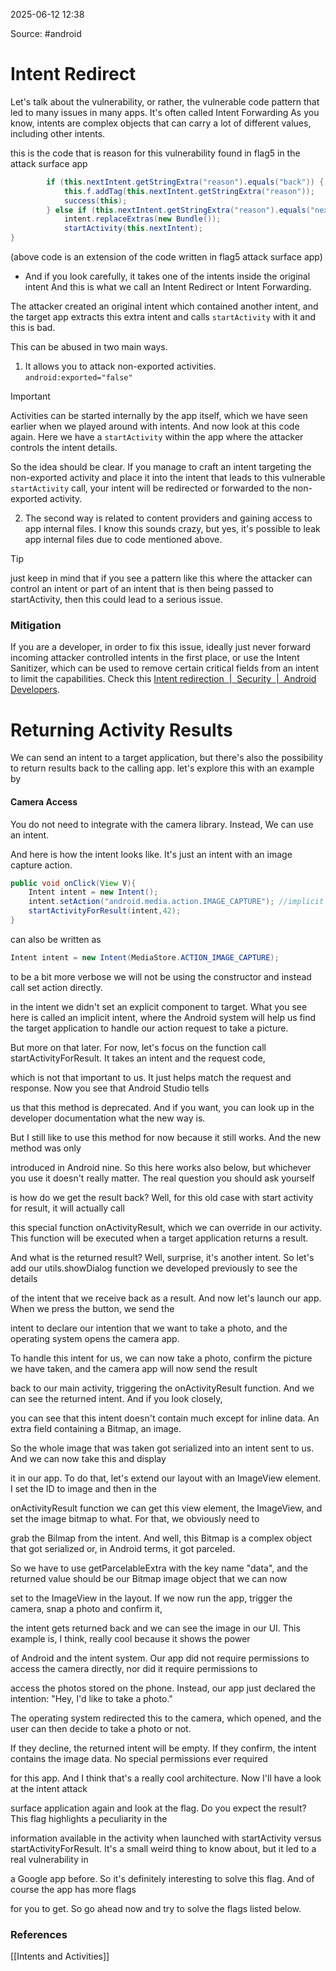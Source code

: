 
2025-06-12 12:38

Source: #android  
# Intent Redirect 

Let's talk about the vulnerability, or rather, the vulnerable code pattern that led to many issues in many apps. It's often called Intent Forwarding 
As you know, intents are complex objects that can carry a lot of different values, including other intents. 

this is the code that is reason for this vulnerability found in flag5 in the attack surface app 
```java
		if (this.nextIntent.getStringExtra("reason").equals("back")) {
		    this.f.addTag(this.nextIntent.getStringExtra("reason"));
		    success(this);
		} else if (this.nextIntent.getStringExtra("reason").equals("next")) { //a different condition that led to a `startActivity` call
		    intent.replaceExtras(new Bundle());
		    startActivity(this.nextIntent);
}
```
(above code is an extension of the code written in flag5 attack surface app)

- And if you look carefully, it takes one of the intents inside the original intent And this is what we call an Intent Redirect or Intent Forwarding.  

The attacker created an original intent which contained another intent, and the target app extracts this extra intent and calls `startActivity` with it and this is bad. 

This can be abused in two main ways. 

1. It allows you to attack non-exported activities.
	`android:exported="false"`

> [!important]
> 	Activities can be started internally by the app itself, which we have seen earlier when we played around with intents. And now look at this code again. Here we have a `startActivity` within the app where the attacker controls the intent details. 

So the idea should be clear. If you manage to craft an intent targeting the non-exported activity and place it into the intent that leads to this vulnerable `startActivity` call, your intent will be redirected or forwarded to the non-exported activity. 

2. The second way is related to content providers and gaining access to app internal files. I know this sounds crazy, but yes, it's possible to leak app internal files due to code mentioned above.

> [!tip]
> just keep in mind that if you see a pattern like this where the attacker can control an intent or part of an intent that is then being passed to startActivity, then this could lead to a serious issue.

### Mitigation 

If you are a developer, in order to fix this issue, ideally just never forward incoming attacker controlled intents in the first place, or use the Intent Sanitizer, which can be used to remove certain critical fields from an intent to limit the capabilities. Check this [Intent redirection  |  Security  |  Android Developers](https://developer.android.com/privacy-and-security/risks/intent-redirection).

# Returning Activity Results 

We can send an intent to a target application, but there's also the possibility to return results back to the calling app. let's explore this with an example by
#### Camera Access

You do not need to integrate with the camera library. Instead, We can use an intent.

And here is how the intent looks like. It's just an intent with an image capture action.
```java
public void onClick(View V){
	Intent intent = new Intent(); 
	intent.setAction("android.media.action.IMAGE_CAPTURE"); //implicit intent 
	startActivityForResult(intent,42);
}
```

can also be written as 
```JAVA
Intent intent = new Intent(MediaStore.ACTION_IMAGE_CAPTURE);
```

to be a bit more verbose we will not be using the constructor and instead call set action directly. 

in the intent we didn't set an explicit component to target. What you see here is called an implicit intent, where the Android system will help us find the target application to handle our action request to take a picture.





But more on that later. For now, let's focus on the function call startActivityForResult. It takes an intent and the request code,

which is not that important to us. It just helps match the request and response. Now you see that Android Studio tells

us that this method is deprecated. And if you want, you can look up in the developer documentation what the new way is.

But I still like to use this method for now because it still works. And the new method was only

introduced in Android nine. So this here works also below, but whichever you use it doesn't really matter. The real question you should ask yourself

is how do we get the result back? Well, for this old case with start activity for result, it will actually call

this special function onActivityResult, which we can override in our activity. This function will be executed when a target application returns a result.

And what is the returned result? Well, surprise, it's another intent. So let's add our utils.showDialog function we developed previously to see the details

of the intent that we receive back as a result. And now let's launch our app. When we press the button, we send the

intent to declare our intention that we want to take a photo, and the operating system opens the camera app.

To handle this intent for us, we can now take a photo, confirm the picture we have taken, and the camera app will now send the result

back to our main activity, triggering the onActivityResult function. And we can see the returned intent. And if you look closely,

you can see that this intent doesn't contain much except for inline data. An extra field containing a Bitmap, an image.

So the whole image that was taken got serialized into an intent sent to us. And we can now take this and display

it in our app. To do that, let's extend our layout with an ImageView element. I set the ID to image and then in the

onActivityResult function we can get this view element, the ImageView, and set the image bitmap to what. For that, we obviously need to

grab the Bilmap from the intent. And well, this Bitmap is a complex object that got serialized or, in Android terms, it got parceled.

So we have to use getParcelableExtra with the key name "data", and the returned value should be our Bitmap image object that we can now

set to the ImageView in the layout. If we now run the app, trigger the camera, snap a photo and confirm it,

the intent gets returned back and we can see the image in our UI. This example is, I think, really cool because it shows the power

of Android and the intent system. Our app did not require permissions to access the camera directly, nor did it require permissions to

access the photos stored on the phone. Instead, our app just declared the intention: "Hey, I'd like to take a photo."

The operating system redirected this to the camera, which opened, and the user can then decide to take a photo or not.

If they decline, the returned intent will be empty. If they confirm, the intent contains the image data. No special permissions ever required

for this app. And I think that's a really cool architecture. Now I'll have a look at the intent attack

surface application again and look at the flag. Do you expect the result? This flag highlights a peculiarity in the

information available in the activity when launched with startActivity versus startActivityForResult. It's a small weird thing to know about, but it led to a real vulnerability in

a Google app before. So it's definitely interesting to solve this flag. And of course the app has more flags

for you to get. So go ahead now and try to solve the flags listed below.

### References

[[Intents and Activities]]